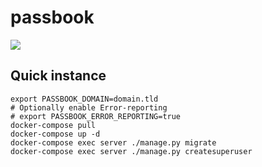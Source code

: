 # passbook

![](https://github.com/BeryJu/passbook/workflows/passbook-ci/badge.svg)

## Quick instance

```
export PASSBOOK_DOMAIN=domain.tld
# Optionally enable Error-reporting
# export PASSBOOK_ERROR_REPORTING=true
docker-compose pull
docker-compose up -d
docker-compose exec server ./manage.py migrate
docker-compose exec server ./manage.py createsuperuser
```
